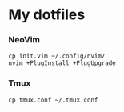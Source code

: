 # My dotfiles

### NeoVim
```
cp init.vim ~/.config/nvim/
nvim +PlugInstall +PlugUpgrade
```

### Tmux
```
cp tmux.conf ~/.tmux.conf
```

